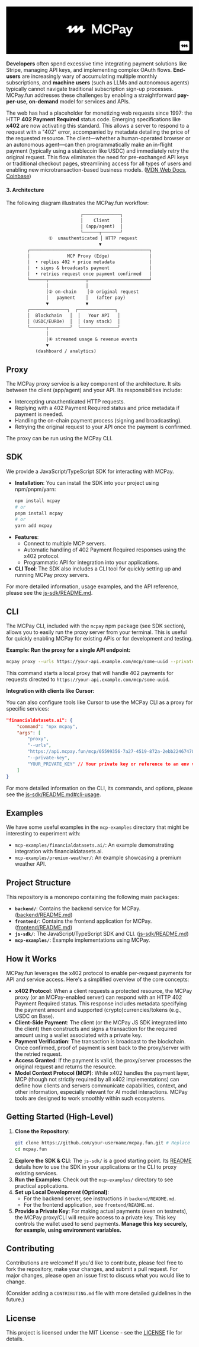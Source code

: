 ![](/assets/gh_cover.png)

**Developers** often spend excessive time integrating payment solutions like Stripe, managing API keys, and implementing complex OAuth flows. **End-users** are increasingly wary of accumulating multiple monthly subscriptions, and **machine users** (such as LLMs and autonomous agents) typically cannot navigate traditional subscription sign-up processes. MCPay.fun addresses these challenges by enabling a straightforward **pay-per-use, on-demand** model for services and APIs.

The web has had a placeholder for monetizing web requests since 1997: the HTTP **402 Payment Required** status code. Emerging specifications like **x402** are now activating this standard. This allows a server to respond to a request with a "402" error, accompanied by metadata detailing the price of the requested resource. The client—whether a human-operated browser or an autonomous agent—can then programmatically make an in-flight payment (typically using a stablecoin like USDC) and immediately retry the original request. This flow eliminates the need for pre-exchanged API keys or traditional checkout pages, streamlining access for all types of users and enabling new microtransaction-based business models. ([MDN Web Docs][1], [Coinbase][2])

#### 3. Architecture

The following diagram illustrates the MCPay.fun workflow:
```
                            ┌──────────────┐
                            │    Client    │
                            │ (app/agent)  │
                            └──────┬───────┘
                ①  unauthenticated │ HTTP request
                                   ▼
        ┌─────────────────────────────────────────────┐
        │              MCP Proxy (Edge)               │
        │  • replies 402 + price metadata             │
        │  • signs & broadcasts payment               │
        │  • retries request once payment confirmed   │
        └──────┬──────────────┬───────────────────────┘
               │              │
               │② on-chain    │③ original request
               │   payment    │   (after pay)
               ▼              ▼
        ┌──────────────┐  ┌──────────────┐
        │  Blockchain   │  │   Your API   │
        │ (USDC/EUROe)  │  │ (any stack)  │
        └──────┬────────┘  └──────────────┘
               │
               │④ streamed usage & revenue events
               ▼
           (dashboard / analytics)

```


## Proxy

The MCPay proxy service is a key component of the architecture. It sits between the client (app/agent) and your API. Its responsibilities include:

- Intercepting unauthenticated HTTP requests.
- Replying with a 402 Payment Required status and price metadata if payment is needed.
- Handling the on-chain payment process (signing and broadcasting).
- Retrying the original request to your API once the payment is confirmed.

The proxy can be run using the MCPay CLI.

## SDK

We provide a JavaScript/TypeScript SDK for interacting with MCPay.

- **Installation**: You can install the SDK into your project using npm/pnpm/yarn:
  ```sh
  npm install mcpay
  # or
  pnpm install mcpay
  # or
  yarn add mcpay
  ```
- **Features**:
    - Connect to multiple MCP servers.
    - Automatic handling of 402 Payment Required responses using the x402 protocol.
    - Programmatic API for integration into your applications.
- **CLI Tool**: The SDK also includes a CLI tool for quickly setting up and running MCPay proxy servers.

For more detailed information, usage examples, and the API reference, please see the [js-sdk/README.md](./js-sdk/README.md).

## CLI

The MCPay CLI, included with the `mcpay` npm package (see SDK section), allows you to easily run the proxy server from your terminal. This is useful for quickly enabling MCPay for existing APIs or for development and testing.

**Example: Run the proxy for a single API endpoint:**
```sh
mcpay proxy --urls https://your-api.example.com/mcp/some-uuid --private-key YOUR_WALLET_PRIVATE_KEY
```

This command starts a local proxy that will handle 402 payments for requests directed to `https://your-api.example.com/mcp/some-uuid`.

**Integration with clients like Cursor:**

You can also configure tools like Cursor to use the MCPay CLI as a proxy for specific services:
```json
"financialdatasets.ai": {
    "command": "npx mcpay",
    "args": [
        "proxy",
        "--urls",
        "https://api.mcpay.fun/mcp/05599356-7a27-4519-872a-2ebb22467470", // Target service URL
        "--private-key",
        "YOUR_PRIVATE_KEY" // Your private key or reference to an env variable
    ]
}
```
For more detailed information on the CLI, its commands, and options, please see the [js-sdk/README.md#cli-usage](./js-sdk/README.md#cli-usage).

## Examples

We have some useful examples in the `mcp-examples` directory that might be interesting to experiment with:
- `mcp-examples/financialdatasets.ai/`: An example demonstrating integration with financialdatasets.ai.
- `mcp-examples/premium-weather/`: An example showcasing a premium weather API.

## Project Structure

This repository is a monorepo containing the following main packages:

- **`backend/`**: Contains the backend service for MCPay. ([backend/README.md](./backend/README.md))
- **`frontend/`**: Contains the frontend application for MCPay. ([frontend/README.md](./frontend/README.md))
- **`js-sdk/`**: The JavaScript/TypeScript SDK and CLI. ([js-sdk/README.md](./js-sdk/README.md))
- **`mcp-examples/`**: Example implementations using MCPay.

## How it Works

MCPay.fun leverages the x402 protocol to enable per-request payments for API and service access. Here's a simplified overview of the core concepts:

- **x402 Protocol**: When a client requests a protected resource, the MCPay proxy (or an MCPay-enabled server) can respond with an HTTP 402 Payment Required status. This response includes metadata specifying the payment amount and supported (crypto)currencies/tokens (e.g., USDC on Base).
- **Client-Side Payment**: The client (or the MCPay JS SDK integrated into the client) then constructs and signs a transaction for the required amount using a wallet associated with a private key.
- **Payment Verification**: The transaction is broadcast to the blockchain. Once confirmed, proof of payment is sent back to the proxy/server with the retried request.
- **Access Granted**: If the payment is valid, the proxy/server processes the original request and returns the resource.
- **Model Context Protocol (MCP)**: While x402 handles the payment layer, MCP (though not strictly required by all x402 implementations) can define how clients and servers communicate capabilities, context, and other information, especially relevant for AI model interactions. MCPay tools are designed to work smoothly within such ecosystems.

## Getting Started (High-Level)

1.  **Clone the Repository**:
    ```sh
    git clone https://github.com/your-username/mcpay.fun.git # Replace with actual repo URL
    cd mcpay.fun
    ```
2.  **Explore the SDK & CLI**: The `js-sdk/` is a good starting point. Its [README](./js-sdk/README.md) details how to use the SDK in your applications or the CLI to proxy existing services.
3.  **Run the Examples**: Check out the `mcp-examples/` directory to see practical applications.
4.  **Set up Local Development (Optional)**:
    *   For the backend server, see instructions in `backend/README.md`.
    *   For the frontend application, see `frontend/README.md`.
5.  **Provide a Private Key**: For making actual payments (even on testnets), the MCPay proxy/CLI will require access to a private key. This key controls the wallet used to send payments. **Manage this key securely, for example, using environment variables.**

## Contributing

Contributions are welcome! If you'd like to contribute, please feel free to fork the repository, make your changes, and submit a pull request. For major changes, please open an issue first to discuss what you would like to change.

(Consider adding a `CONTRIBUTING.md` file with more detailed guidelines in the future.)

## License

This project is licensed under the MIT License - see the [LICENSE](./LICENSE) file for details.




[1]: https://developer.mozilla.org/en-US/docs/Web/HTTP/Reference/Status/402?utm_source=chatgpt.com "402 Payment Required - HTTP - MDN Web Docs - Mozilla"
[2]: https://www.coinbase.com/developer-platform/discover/launches/x402?utm_source=chatgpt.com "Introducing x402: a new standard for internet-native payments"
[3]: https://www.x402.org/x402-whitepaper.pdf?utm_source=chatgpt.com "[PDF] x402-whitepaper.pdf"
[4]: https://nftnow.com/news/exclusive-foundation-announces-dynamic-nft-pricing-feature/?utm_source=chatgpt.com "Exclusive: Foundation Announces Dynamic NFT Pricing Feature"
[5]: https://www.talentprotocol.com/?utm_source=chatgpt.com "Talent Protocol - What's your Builder Score?"
